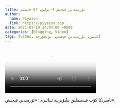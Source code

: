 ```yaml
---
title: تۈرمىدىن قېچىش 4-بۆلۈم 04-قىسىم
author:
  name: Piyazon
  link: https://piyazon.top
date: 2021-09-10 14:04:00 +0800
categories: [Blogging, Video]
tags: [video, كىنو, تۈرمىدىن قېچىش, ئۇيغۇرچە]
---
```


<style>
@import url(/assets/css/uyghur.css);
</style>

<video id="player" class="weixin_video" playsinline controls poster="https://gitlab.com/Alimjoo/cdn_img/-/raw/main/movie/pb/pb4.jpg"
  wxv="wxv_2183291733613084673" src="">

  <track kind="captions" label="English&Chinese" src="https://piyazon.top/storage/assets/subtitles/pb/s04e04.vtt" srclang="en&zh-CN"   />
</video>

ئامىرىكا كۆپ قىسىملىق تىلىۋىزىيە تىياتىرى: «تۈرمىدىن قېچىش».
